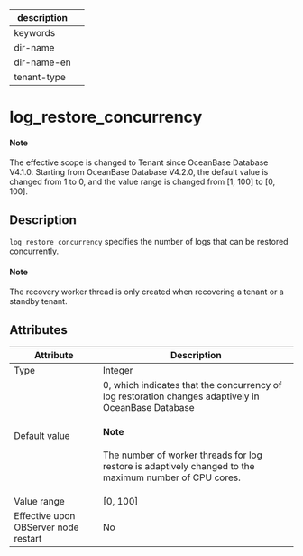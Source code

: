 |description||
|---|---|
|keywords||
|dir-name||
|dir-name-en||
|tenant-type||

# log_restore_concurrency

<main id="notice" type='explain'>

  <h4>Note</h4>

  <p>The effective scope is changed to Tenant since OceanBase Database V4.1.0. Starting from OceanBase Database V4.2.0, the default value is changed from 1 to 0, and the value range is changed from [1, 100] to [0, 100]. </p>
</main>

## Description

`log_restore_concurrency` specifies the number of logs that can be restored concurrently. 

<main id="notice" type='explain'>
  <h4>Note</h4>
  <p>The recovery worker thread is only created when recovering a tenant or a standby tenant.</p>
</main>

## Attributes

| **Attribute** | **Description** |
| --- | --- |
| Type | Integer |
| Default value | 0, which indicates that the concurrency of log restoration changes adaptively in OceanBase Database<main id="notice" type='explain'><h4>Note</h4><p>The number of worker threads for log restore is adaptively changed to the maximum number of CPU cores.</p></main> |
| Value range | \[0, 100] |
| Effective upon OBServer node restart | No |